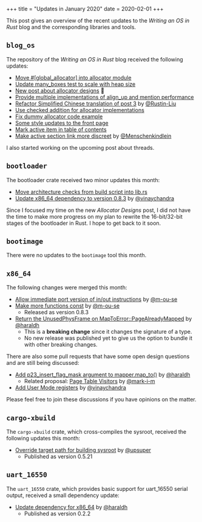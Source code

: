 +++
title = "Updates in January 2020"
date = 2020-02-01
+++

This post gives an overview of the recent updates to the _Writing an OS in Rust_ blog and the corresponding libraries and tools.

## `blog_os`

The repository of the _Writing an OS in Rust_ blog received the following updates:

- [Move #[global_allocator] into allocator module](https://github.com/phil-opp/blog_os/pull/714)
- [Update many_boxes test to scale with heap size](https://github.com/phil-opp/blog_os/pull/716)
- [New post about allocator designs](https://github.com/phil-opp/blog_os/pull/719) 🎉
- [Provide multiple implementations of align_up and mention performance](https://github.com/phil-opp/blog_os/pull/721)
- [Refactor Simplified Chinese translation of post 3](https://github.com/phil-opp/blog_os/pull/725) by [@Rustin-Liu](https://github.com/Rustin-Liu)
- [Use checked addition for allocator implementations](https://github.com/phil-opp/blog_os/pull/726)
- [Fix dummy allocator code example](https://github.com/phil-opp/blog_os/pull/728)
- [Some style updates to the front page](https://github.com/phil-opp/blog_os/pull/729)
- [Mark active item in table of contents](https://github.com/phil-opp/blog_os/pull/733)
- [Make active section link more discreet](https://github.com/phil-opp/blog_os/pull/734) by [@Menschenkindlein](https://github.com/Menschenkindlein)

I also started working on the upcoming post about threads.

## `bootloader`

The bootloader crate received two minor updates this month:

- [Move architecture checks from build script into lib.rs](https://github.com/rust-osdev/bootloader/pull/91)
- [Update x86_64 dependency to version 0.8.3](https://github.com/rust-osdev/bootloader/pull/92) by [@vinaychandra](https://github.com/vinaychandra)

Since I focused my time on the new _Allocator Designs_ post, I did not have the time to make more progress on my plan to rewrite the 16-bit/32-bit stages of the bootloader in Rust. I hope to get back to it soon.

## `bootimage`

There were no updates to the `bootimage` tool this month.

## `x86_64`

The following changes were merged this month:

- [Allow immediate port version of in/out instructions](https://github.com/rust-osdev/x86_64/pull/115) by [@m-ou-se](https://github.com/m-ou-se)
- [Make more functions const](https://github.com/rust-osdev/x86_64/pull/116) by [@m-ou-se](https://github.com/m-ou-se)
    - Released as version 0.8.3
- [Return the UnusedPhysFrame on MapToError::PageAlreadyMapped](https://github.com/rust-osdev/x86_64/pull/118) by [@haraldh](https://github.com/haraldh)
    - This is a **breaking change** since it changes the signature of a type.
    - No new release was published yet to give us the option to bundle it with other breaking changes.

There are also some pull requests that have some open design questions and are still being discussed:

- [Add p23_insert_flag_mask argument to mapper.map_to()](https://github.com/rust-osdev/x86_64/pull/114) by [@haraldh](https://github.com/haraldh)
    - Related proposal: [Page Table Visitors](https://github.com/rust-osdev/x86_64/issues/121) by [@mark-i-m](https://github.com/mark-i-m)
- [Add User Mode registers](https://github.com/rust-osdev/x86_64/pull/119) by [@vinaychandra](https://github.com/vinaychandra)

Please feel free to join these discussions if you have opinions on the matter.

## `cargo-xbuild`

The `cargo-xbuild` crate, which cross-compiles the sysroot, received the following updates this month:

- [Override target path for building sysroot](https://github.com/rust-osdev/cargo-xbuild/pull/52) by [@upsuper](https://github.com/upsuper)
    - Published as version 0.5.21

## `uart_16550`

The `uart_16550` crate, which provides basic support for uart_16550 serial output, received a small dependency update:

- [Update dependency for x86_64](https://github.com/rust-osdev/uart_16550/pull/4) by [@haraldh](https://github.com/haraldh)
    - Published as version 0.2.2
